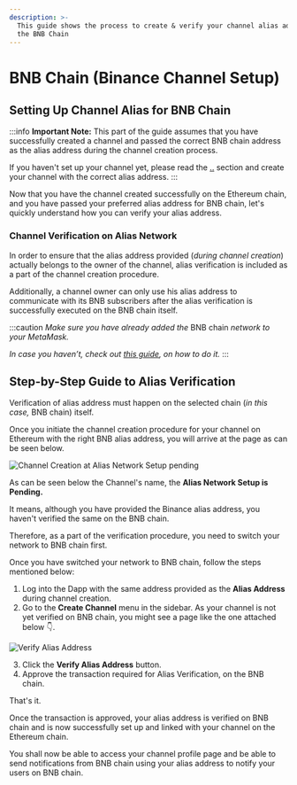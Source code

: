 ```yaml
---
description: >-
  This guide shows the process to create & verify your channel alias address on
  the BNB Chain
---
```


# BNB Chain (Binance Channel Setup)

## Setting Up Channel Alias for BNB Chain

:::info
**Important Note:** This part of the guide assumes that you have successfully created a channel and passed the correct BNB chain address as the alias address during the channel creation process.

If you haven't set up your channel yet, please read the [..](../ "mention") section and create your channel with the correct alias address.
:::

Now that you have the channel created successfully on the Ethereum chain, and you have passed your preferred alias address for BNB chain, let's quickly understand how you can verify your alias address.&#x20;

### Channel Verification on Alias Network

In order to ensure that the alias address provided (_during channel creation_) actually belongs to the owner of the channel, alias verification is included as a part of the channel creation procedure.

Additionally, a channel owner can only use his alias address to communicate with its BNB subscribers after the alias verification is successfully executed on the BNB chain itself.

:::caution
_Make sure you have already added the_ BNB chain _network to your MetaMask._&#x20;

_In case you haven’t, check out_ [_this guide_](https://academy.binance.com/en/articles/connecting-metamask-to-binance-smart-chain)_, on how to do it._
:::

## Step-by-Step Guide to Alias Verification

Verification of alias address must happen on the selected chain (_in this case,_ BNB chain) itself.&#x20;

Once you initiate the channel creation procedure for your channel on Ethereum with the right BNB alias address, you will arrive at the page as can be seen below.

![Channel Creation at Alias Network Setup pending](../../../../static///assets//assets/image-4-1.png)

As can be seen below the Channel's name, the **Alias Network Setup is Pending.**&#x20;

It means, although you have provided the Binance alias address, you haven't verified the same on the BNB chain.

Therefore, as a part of the verification procedure, you need to switch your network to BNB chain first.

Once you have switched your network to BNB chain, follow the steps mentioned below:

1. Log into the Dapp with the same address provided as the **Alias Address** during channel creation.
2. Go to the **Create Channel** menu in the sidebar. As your channel is not yet verified on BNB chain, you might see a page like the one attached below 👇.

![Verify Alias Address](../../../../static///assets//assets/image-3.png)

3. Click the **Verify Alias Address** button.
4. Approve the transaction required for Alias Verification, on the BNB chain.

That's it.&#x20;

Once the transaction is approved, your alias address is verified on BNB chain and is now successfully set up and linked with your channel on the Ethereum chain.&#x20;

You shall now be able to access your channel profile page and be able to send notifications from BNB chain using your alias address to notify your users on BNB chain.
